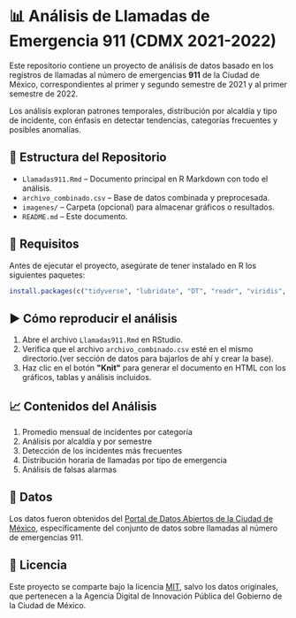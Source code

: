 
# 📊 Análisis de Llamadas de Emergencia 911 (CDMX 2021-2022)

Este repositorio contiene un proyecto de análisis de datos basado en los registros de llamadas al número de emergencias **911** de la Ciudad de México, correspondientes al primer y segundo semestre de 2021 y al primer semestre de 2022.

Los análisis exploran patrones temporales, distribución por alcaldía y tipo de incidente, con énfasis en detectar tendencias, categorías frecuentes y posibles anomalías.

## 📁 Estructura del Repositorio

- `Llamadas911.Rmd` – Documento principal en R Markdown con todo el análisis.
- `archivo_combinado.csv` – Base de datos combinada y preprocesada.
- `imagenes/` – Carpeta (opcional) para almacenar gráficos o resultados.
- `README.md` – Este documento.

## 🔧 Requisitos

Antes de ejecutar el proyecto, asegúrate de tener instalado en R los siguientes paquetes:

```r
install.packages(c("tidyverse", "lubridate", "DT", "readr", "viridis", "knitr"))
```

## ▶️ Cómo reproducir el análisis

1. Abre el archivo `Llamadas911.Rmd` en RStudio.
2. Verifica que el archivo `archivo_combinado.csv` esté en el mismo directorio.(ver sección de datos para bajarlos de ahí y crear la base).
3. Haz clic en el botón **"Knit"** para generar el documento en HTML con los gráficos, tablas y análisis incluidos.

## 📈 Contenidos del Análisis

1. Promedio mensual de incidentes por categoría
2. Análisis por alcaldía y por semestre
3. Detección de los incidentes más frecuentes
4. Distribución horaria de llamadas por tipo de emergencia
5. Análisis de falsas alarmas

## 📌 Datos

Los datos fueron obtenidos del [Portal de Datos Abiertos de la Ciudad de México](https://datos.cdmx.gob.mx), específicamente del conjunto de datos sobre llamadas al número de emergencias 911.

## 📄 Licencia

Este proyecto se comparte bajo la licencia [MIT](LICENSE), salvo los datos originales, que pertenecen a la Agencia Digital de Innovación Pública del Gobierno de la Ciudad de México.
